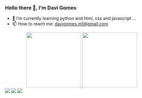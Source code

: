 ### Hello there 👋, I'm Davi Gomes

- 🌱 I’m currently learning python and html, css and javascript ...
- 📫 How to reach me: davigomes.m1@gmail.com

<div align="center">
  <a href="https://github.com/davigomesm">
  <img height="180em" src="https://github-readme-stats.vercel.app/api?username=davigomesm&show_icons=true&theme=radical&include_all_commits=true&count_private=true"/>
  <img height="180em" src="https://github-readme-stats.vercel.app/api/top-langs/?username=davigomesm&layout=compact&langs_count=7&theme=radical"/>
</div>
  
<div> 
  <a href="https://www.instagram.com/davigomes_m" target="_blank"><img src="https://img.shields.io/badge/-Instagram-%23E4405F?style=for-the-badge&logo=instagram&logoColor=white" target="_blank"></a>
  <a href = "davigomes.m1@gmail.com"><img src="https://img.shields.io/badge/-Gmail-%23333?style=for-the-badge&logo=gmail&logoColor=white" target="_blank"></a>
  <a href="https://www.linkedin.com/in/davi-gomes-10a61423b" target="_blank"><img src="https://img.shields.io/badge/-LinkedIn-%230077B5?style=for-the-badge&logo=linkedin&logoColor=white" target="_blank"></a> 
</div>
